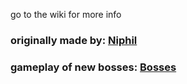 go to the wiki for more info
### originally made by: [Niphil](https://www.youtube.com/@niphil7437/) ###
### gameplay of new bosses: [Bosses](https://www.youtube.com/watch?v=gSA_BNP-mPk&t=510s)
